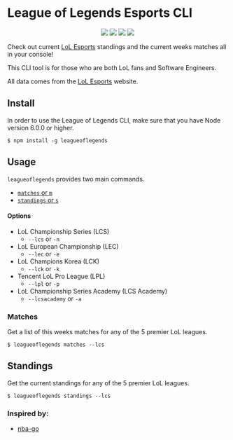
# League of Legends Esports CLI
<p align=center>
<a target="_blank" href="https://travis-ci.com/LukeAlSaba/OWLeague" title="Build Status"><img src="https://travis-ci.com/LukeAlSaba/OWLeague.svg?branch=master"></a>
<a target="_blank" href="https://npmjs.org/package/leagueoflegends" title="NPM version"><img src="https://img.shields.io/npm/v/owleague.svg"></a>
<a target="_blank" href="http://nodejs.org/download/" title="Node version"><img src="https://img.shields.io/badge/node.js-%3E=_6.0-green.svg"></a>
<a target="_blank" href="https://opensource.org/licenses/MIT" title="License: MIT"><img src="https://img.shields.io/badge/License-MIT-blue.svg"></a>
</p>

<p>
Check out current <a href="https://watch.lolesports.com/" target="_blank" rel="noopener">LoL Esports</a> standings and the current weeks matches all in your console!

This CLI tool is for those who are both LoL fans and Software Engineers.

All data comes from the <a href="https://watch.lolesports.com/" target="_blank" rel="noopener">LoL Esports</a> website.
</p>

## Install

<p>
In order to use the League of Legends CLI, make sure that you have Node version 6.0.0 or higher.
</p>

```
$ npm install -g leagueoflegends
```

## Usage

`leagueoflegends` provides two main commands. 

  - [`matches` or `m`](#game)
  - [`standings` or `s`](#game)
  
#### Options

  - LoL Championship Series (LCS)  
    - `--lcs` or `-n`
  - LoL European Championship (LEC)
    - `--lec` or `-e`
  - LoL Champions Korea (LCK)
    - `--lck` or `-k`
  - Tencent LoL Pro League (LPL)
    - `--lpl` or `-p`
  - LoL Championship Series Academy (LCS Academy)
    - `--lcsacademy` or `-a`

### Matches

<p>
Get a list of this weeks matches for any of the 5 premier LoL leagues.
</p>

```
$ leagueoflegends matches --lcs
```

## Standings

<p>
Get the current standings for any of the 5 premier LoL leagues.
</p>

```
$ leagueoflegends standings --lcs
```

### Inspired by:

  - [nba-go](https://github.com/xxhomey19/nba-go)
  
  
